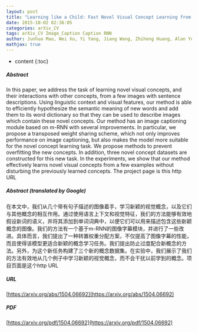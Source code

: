 ```yaml
---
layout: post
title: "Learning like a Child: Fast Novel Visual Concept Learning from Sentence Descriptions of Images"
date: 2015-10-02 02:36:05
categories: arXiv_CV
tags: arXiv_CV Image_Caption Caption RNN
author: Junhua Mao, Wei Xu, Yi Yang, Jiang Wang, Zhiheng Huang, Alan Yuille
mathjax: true
---
```


* content
{:toc}

##### Abstract
In this paper, we address the task of learning novel visual concepts, and their interactions with other concepts, from a few images with sentence descriptions. Using linguistic context and visual features, our method is able to efficiently hypothesize the semantic meaning of new words and add them to its word dictionary so that they can be used to describe images which contain these novel concepts. Our method has an image captioning module based on m-RNN with several improvements. In particular, we propose a transposed weight sharing scheme, which not only improves performance on image captioning, but also makes the model more suitable for the novel concept learning task. We propose methods to prevent overfitting the new concepts. In addition, three novel concept datasets are constructed for this new task. In the experiments, we show that our method effectively learns novel visual concepts from a few examples without disturbing the previously learned concepts. The project page is this http URL

##### Abstract (translated by Google)
在本文中，我们从几个带有句子描述的图像着手，学习新颖的视觉概念，以及它们与其他概念的相互作用。通过使用语言上下文和视觉特征，我们的方法能够有效地假设新词的语义，并将其添加到单词词典中，以便它们可以用来描述包含这些新颖概念的图像。我们的方法有一个基于m-RNN的图像字幕模块，并进行了一些改进。具体而言，我们提出了一种转置权重分配方案，不仅提高了图像字幕的性能，而且使得该模型更适合新颖的概念学习任务。我们提出防止过度配合新概念的方法。另外，为这个新任务构建了三个新的概念数据集。在实验中，我们展示了我们的方法有效地从几个例子中学习新颖的视觉概念，而不会干扰以前学到的概念。项目页面是这个http URL

##### URL
[https://arxiv.org/abs/1504.06692](https://arxiv.org/abs/1504.06692)

##### PDF
[https://arxiv.org/pdf/1504.06692](https://arxiv.org/pdf/1504.06692)

